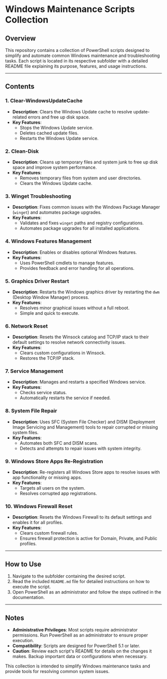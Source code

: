 # Windows Maintenance Scripts Collection

## Overview

This repository contains a collection of PowerShell scripts designed to simplify and automate common Windows maintenance and troubleshooting tasks. Each script is located in its respective subfolder with a detailed README file explaining its purpose, features, and usage instructions.

---

## Contents

### 1. **Clear-WindowsUpdateCache**
- **Description**: Clears the Windows Update cache to resolve update-related errors and free up disk space.
- **Key Features**:
  - Stops the Windows Update service.
  - Deletes cached update files.
  - Restarts the Windows Update service.

### 2. **Clean-Disk**
- **Description**: Cleans up temporary files and system junk to free up disk space and improve system performance.
- **Key Features**:
  - Removes temporary files from system and user directories.
  - Clears the Windows Update cache.

### 3. **Winget Troubleshooting**
- **Description**: Fixes common issues with the Windows Package Manager (`winget`) and automates package upgrades.
- **Key Features**:
  - Validates and fixes `winget` paths and registry configurations.
  - Automates package upgrades for all installed applications.

### 4. **Windows Features Management**
- **Description**: Enables or disables optional Windows features.
- **Key Features**:
  - Uses PowerShell cmdlets to manage features.
  - Provides feedback and error handling for all operations.

### 5. **Graphics Driver Restart**
- **Description**: Restarts the Windows graphics driver by restarting the `dwm` (Desktop Window Manager) process.
- **Key Features**:
  - Resolves minor graphical issues without a full reboot.
  - Simple and quick to execute.

### 6. **Network Reset**
- **Description**: Resets the Winsock catalog and TCP/IP stack to their default settings to resolve network connectivity issues.
- **Key Features**:
  - Clears custom configurations in Winsock.
  - Restores the TCP/IP stack.

### 7. **Service Management**
- **Description**: Manages and restarts a specified Windows service.
- **Key Features**:
  - Checks service status.
  - Automatically restarts the service if needed.

### 8. **System File Repair**
- **Description**: Uses SFC (System File Checker) and DISM (Deployment Image Servicing and Management) tools to repair corrupted or missing system files.
- **Key Features**:
  - Automates both SFC and DISM scans.
  - Detects and attempts to repair issues with system integrity.

### 9. **Windows Store Apps Re-Registration**
- **Description**: Re-registers all Windows Store apps to resolve issues with app functionality or missing apps.
- **Key Features**:
  - Targets all users on the system.
  - Resolves corrupted app registrations.

### 10. **Windows Firewall Reset**
- **Description**: Resets the Windows Firewall to its default settings and enables it for all profiles.
- **Key Features**:
  - Clears custom firewall rules.
  - Ensures firewall protection is active for Domain, Private, and Public profiles.

---

## How to Use

1. Navigate to the subfolder containing the desired script.
2. Read the included `README.md` file for detailed instructions on how to execute the script.
3. Open PowerShell as an administrator and follow the steps outlined in the documentation.

---

## Notes

- **Administrative Privileges**: Most scripts require administrator permissions. Run PowerShell as an administrator to ensure proper execution.
- **Compatibility**: Scripts are designed for PowerShell 5.1 or later.
- **Caution**: Review each script's README for details on the changes it makes. Backup important data or configurations when necessary.

This collection is intended to simplify Windows maintenance tasks and provide tools for resolving common system issues.
